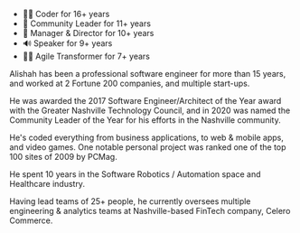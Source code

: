 + 👨‍💻 Coder for 16+ years
+ 📣 Community Leader for 11+ years
+ 👔 Manager & Director for 10+ years
+ 🔊 Speaker for 9+ years
+ 🧙‍♂️ Agile Transformer for 7+ years

Alishah has been a professional software engineer for more than 15 years, and worked at 2 Fortune 200 companies, and multiple start-ups.

He was awarded the 2017 Software Engineer/Architect of the Year award with the Greater Nashville Technology Council, and in 2020 was named the Community Leader of the Year for his efforts in the Nashville community.

He's coded everything from business applications, to web & mobile apps, and video games. One notable personal project was ranked one of the top 100 sites of 2009 by PCMag.

He spent 10 years in the Software Robotics / Automation space and Healthcare industry.

Having lead teams of 25+ people, he currently oversees multiple engineering & analytics teams at Nashville-based FinTech company, Celero Commerce.
